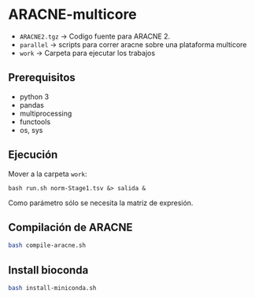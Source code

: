 # ARACNE-multicore


- ``ARACNE2.tgz`` -> Codigo fuente para ARACNE 2.
- ``parallel`` -> scripts para correr aracne sobre una plataforma multicore
- ``work`` -> Carpeta para ejecutar los trabajos

## Prerequisitos

- python 3
- pandas
- multiprocessing 
- functools
- os, sys

## Ejecución

Mover a la carpeta ``work``:

``bash run.sh norm-Stage1.tsv &> salida &``

Como parámetro sólo se necesita la matriz de expresión.


## Compilación de ARACNE

```bash
bash compile-aracne.sh
```

## Install bioconda

```bash
bash install-miniconda.sh
```
